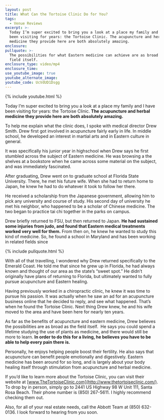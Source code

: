 ```yaml
---
layout: post
title: What Can the Tortoise Clinic Do for You?
tags:
  - Venue Reviews
excerpt: >-
  Today I’m super excited to bring you a look at a place my family and I have
  been visiting for years: the Tortoise Clinic. The acupuncture and herbal
  medicine they provide here are both absolutely amazing.
enclosure:
pullquote: >-
  The possibilities for what Eastern medicine can achieve are as broad as the
  field itself.
enclosure_type: video/mp4
enclosure_time:
use_youtube_image: true
youtube_alternate_image:
youtube_code: UcVdUD1Dsgg
---
```



{% include youtube.html %}

Today I’m super excited to bring you a look at a place my family and I have been visiting for years: the Tortoise Clinic. **The acupuncture and herbal medicine they provide here are both absolutely amazing.**

To help me explain what the clinic does, I spoke with medical director Drew Smith. Drew first got involved in acupuncture fairly early in life. In middle school, he developed an interest in martial arts and in Eastern culture in general.

It was specifically his junior year in highschool when Drew says he first stumbled across the subject of Eastern medicine. He was browsing a the shelves at a bookstore when he came across some material on the subject, and was immediately fascinated.

After graduating, Drew went on to graduate school at Florida State University. There, he met his future wife. When she had to return home to Japan, he knew he had to do whatever it took to follow her there.

He received a scholarship from the Japanese government, allowing him to pick any university and course of study. His second day of university he met his neighbor, who happened to be a scholar of Chinese medicine. The two began to practice tai chi together in the parks on campus.

Drew briefly returned to FSU, but then returned to Japan. **He had sustained some injuries from judo, and found that Eastern medical treatments worked very well for them.** From then on, he knew he wanted to study this kind of medicine. So, he found a school in Maryland and has been working in related fields since

{% include pullquote.html %}

With all of that travelling, I wondered why Drew returned specifically to the Emerald Coast. He told me that since he grew up in Florida, he had always known and thought of our area as the state’s “sweet spot.” He didn’t originally have plans of returning to Florida, but ultimately wanted to fully pursue acupuncture and Eastern healing.

Having previously worked in a chiropractic clinic, he knew it was time to pursue his passion. It was actually when he saw an ad for an acupuncture business online that he decided to reply, and see what happened. That’s when he found the Tortoise Clinic. Next thing Drew knew, he and his wife moved to the area and have been here for nearly ten years.

As far as the benefits of acupuncture and eastern medicine, Drew believes the possibilities are as broad as the field itself. &nbsp;He says you could spend a lifetime studying the use of plants as medicine, and there would still be more to learn. **In order to do this for a living, he believes you have to be able to help every pain there is.**

Personally, he enjoys helping people boost their fertility. He also says that acupuncture can benefit people emotionally and digestively. Eastern medicine has been around for so long, and is largely about your body healing itself through stimulation from acupuncture and herbal medicine.

If you’d like to learn more about the Tortoise Clinic, you can visit their website at [www.TheTortoiseClinic.com](http://www.thetortoiseclinic.com/). To drop by in person, simply go to 2441 US Highway 98 W Unit 111, Santa Rosa Beach. Their phone number is (850) 267-5611. I highly recommend checking them out.

Also, for all of your real estate needs, call the Abbott Team at (850) 632-0136. I look forward to hearing from you soon.